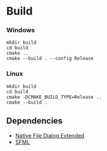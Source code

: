 # Build
### Windows
```
mkdir build
cd build
cmake ..
cmake --build . --config Release
```
### Linux
```
mkdir build
cd build
cmake -DCMAKE_BUILD_TYPE=Release ..
cmake --build .
```

## Dependencies
- [Native File Dialog Extended](https://github.com/btzy/nativefiledialog-extended)
- [SFML](https://github.com/SFML/CSFML)